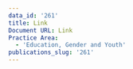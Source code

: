 ```yaml
---
data_id: '261'
title: Link
Document URL: Link
Practice Area:
  - 'Education, Gender and Youth'
publications_slug: '261'
---
```

